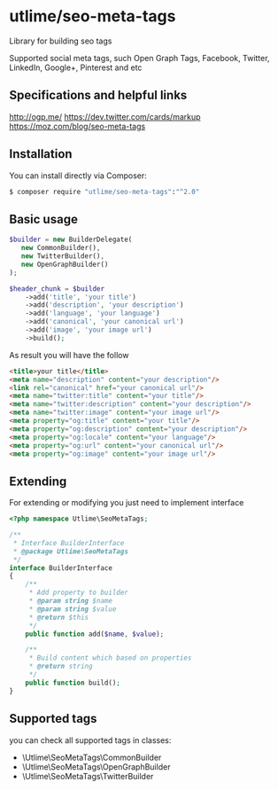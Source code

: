 # utlime/seo-meta-tags
Library for building seo tags

Supported social meta tags, such Open Graph Tags, Facebook, Twitter, LinkedIn, Google+, Pinterest and etc

## Specifications and helpful links
http://ogp.me/
https://dev.twitter.com/cards/markup
https://moz.com/blog/seo-meta-tags

## Installation
You can install directly via Composer:
```bash
$ composer require "utlime/seo-meta-tags":"^2.0"
```

## Basic usage
```php
$builder = new BuilderDelegate(
   new CommonBuilder(),
   new TwitterBuilder(),
   new OpenGraphBuilder()
);

$header_chunk = $builder
    ->add('title', 'your title')
    ->add('description', 'your description')
    ->add('language', 'your language')
    ->add('canonical', 'your canonical url')
    ->add('image', 'your image url')
    ->build();
```
As result you will have the follow
```html
<title>your title</title>
<meta name="description" content="your description"/>
<link rel="canonical" href="your canonical url"/>
<meta name="twitter:title" content="your title"/>
<meta name="twitter:description" content="your description"/>
<meta name="twitter:image" content="your image url"/>
<meta property="og:title" content="your title"/>
<meta property="og:description" content="your description"/>
<meta property="og:locale" content="your language"/>
<meta property="og:url" content="your canonical url"/>
<meta property="og:image" content="your image url"/>
```

## Extending
For extending or modifying you just need to implement interface
```php
<?php namespace Utlime\SeoMetaTags;

/**
 * Interface BuilderInterface
 * @package Utlime\SeoMetaTags
 */
interface BuilderInterface
{
    /**
     * Add property to builder
     * @param string $name
     * @param string $value
     * @return $this
     */
    public function add($name, $value);

    /**
     * Build content which based on properties
     * @return string
     */
    public function build();
}
```

## Supported tags
you can check all supported tags in classes:
- \Utlime\SeoMetaTags\CommonBuilder
- \Utlime\SeoMetaTags\OpenGraphBuilder
- \Utlime\SeoMetaTags\TwitterBuilder
